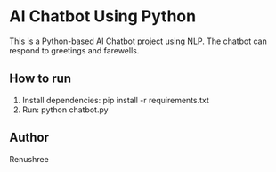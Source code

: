 
# AI Chatbot Using Python

This is a Python-based AI Chatbot project using NLP. The chatbot can respond to greetings and farewells.

## How to run
1. Install dependencies: pip install -r requirements.txt
2. Run: python chatbot.py

## Author
Renushree
